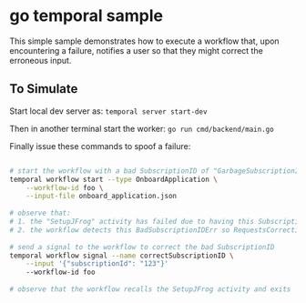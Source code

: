 # go temporal sample

This simple sample demonstrates how to execute a workflow that, upon encountering a failure, notifies a user so that they might correct the erroneous input.

## To Simulate

Start local dev server as: `temporal server start-dev`

Then in another terminal start the worker: `go run cmd/backend/main.go`

Finally issue these commands to spoof a failure:


```bash

# start the workflow with a bad SubscriptionID of "GarbageSubscriptionID"
temporal workflow start --type OnboardApplication \
    --workflow-id foo \
    --input-file onboard_application.json
    
# observe that:
# 1. the "SetupJFrog" activity has failed due to having this SubscriptionID
# 2. the workflow detects this BadSubscriptionIDErr so RequestsCorrection  
    
# send a signal to the workflow to correct the bad SubscriptionID
temporal workflow signal --name correctSubscriptionID \
    --input '{"subscriptionId": "123"}' 
    --workflow-id foo
    
# observe that the workflow recalls the SetupJFrog activity and exits
```
